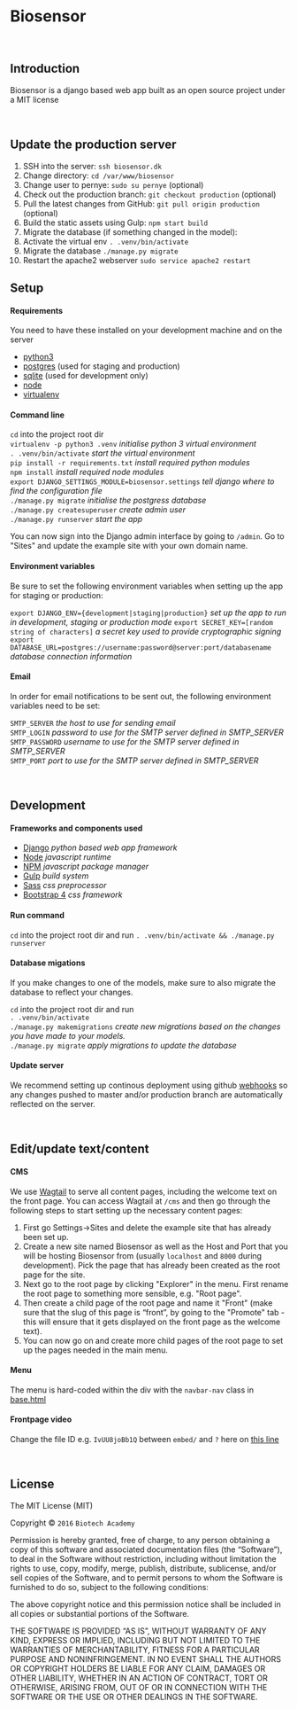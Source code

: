 # Biosensor

&nbsp;

## Introduction

Biosensor is a django based web app built as an open source project under a MIT license

&nbsp;

## Update the production server

1. SSH into the server: `ssh biosensor.dk`
2. Change directory: `cd /var/www/biosensor`
3. Change user to pernye: `sudo su pernye` (optional)
4. Check out the production branch: `git checkout production` (optional)
5. Pull the latest changes from GitHub: `git pull origin production` (optional)
6. Build the static assets using Gulp: `npm start build`
7. Migrate the database (if something changed in the model):
  1. Activate the virtual env `. .venv/bin/activate`
  2. Migrate the database `./manage.py migrate`
8. Restart the apache2 webserver `sudo service apache2 restart`


## Setup  

#### Requirements  
You need to have these installed on your development machine and on the server
- [python3](https://www.python.org)  
- [postgres](https://www.postgresql.org) (used for staging and production)
- [sqlite](https://www.sqlite.org/) (used for development only)
- [node](https://nodejs.org/)
- [virtualenv](https://virtualenv.pypa.io/en/stable/)

#### Command line

`cd` into the project root dir  
`virtualenv -p python3 .venv` *initialise python 3 virtual environment*  
`. .venv/bin/activate` *start the virtual environment*  
`pip install -r requirements.txt` *install required python modules*  
`npm install` *install required node modules*  
`export DJANGO_SETTINGS_MODULE=biosensor.settings` *tell django where to find the configuration file*  
`./manage.py migrate` *initialise the postgress database*  
`./manage.py createsuperuser` *create admin user*  
`./manage.py runserver` *start the app*  

You can now sign into the Django admin interface by going to `/admin`. Go to "Sites" and update the example site with your own domain name.

#### Environment variables

Be sure to set the following environment variables when setting up the app for staging or production:

`export DJANGO_ENV={development|staging|production}` *set up the app to run in development, staging or production mode*
`export SECRET_KEY=[random string of characters]` *a secret key used to provide cryptographic signing*  
`export DATABASE_URL=postgres://username:password@server:port/databasename` *database connection information*

#### Email

In order for email notifications to be sent out, the following environment variables need to be set:

`SMTP_SERVER` *the host to use for sending email*  
`SMTP_LOGIN` *password to use for the SMTP server defined in SMTP_SERVER*  
`SMTP_PASSWORD` *username to use for the SMTP server defined in SMTP_SERVER*  
`SMTP_PORT` *port to use for the SMTP server defined in SMTP_SERVER*  

&nbsp;

## Development

#### Frameworks and components used
- [Django](https://www.djangoproject.com) *python based web app framework*
- [Node](https://nodejs.org/) *javascript runtime*
- [NPM](https://www.npmjs.com) *javascript package manager*
- [Gulp](http://gulpjs.com) *build system*
- [Sass](http://sass-lang.com) *css preprocessor*
- [Bootstrap 4](http://v4-alpha.getbootstrap.com) *css framework*

#### Run command

`cd` into the project root dir and run
`. .venv/bin/activate && ./manage.py runserver`

#### Database migations

If you make changes to one of the models, make sure to also migrate the database to reflect your changes.

`cd` into the project root dir and run  
`. .venv/bin/activate`  
`./manage.py makemigrations` *create new migrations based on the changes you have made to your models.*  
`./manage.py migrate` *apply migrations to update the database*  

#### Update server

We recommend setting up continous deployment using github [webhooks](https://developer.github.com/webhooks/) so any changes pushed to master and/or production branch are automatically reflected on the server.

&nbsp;

## Edit/update text/content

#### CMS

We use [Wagtail](wagtail.io) to serve all content pages, including the welcome text on the front page. You can access Wagtail at `/cms` and then go through the following steps to start setting up the necessary content pages:

1. First go Settings->Sites and delete the example site that has already been set up.
2. Create a new site named Biosensor as well as the Host and Port that you will be hosting Biosensor from (usually `localhost` and `8000` during development). Pick the page that has already been created as the root page for the site.
3. Next go to the root page by clicking "Explorer" in the menu. First rename the root page to something more sensible, e.g. "Root page".
4. Then create a child page of the root page and name it "Front" (make sure that the slug of this page is “front”, by going to the  "Promote" tab - this will ensure that it gets displayed on the front page as the welcome text).
5. You can now go on and create more child pages of the root page to set up the pages needed in the main menu.

#### Menu

The menu is hard-coded within the div with the `navbar-nav` class in [base.html](https://github.com/Socialsquare/biosensor/blob/master/biosensor/templates/base.html)

#### Frontpage video

Change the file ID e.g. `IvUU8joBb1Q` between `embed/` and `?` here on [this line](https://github.com/Socialsquare/biosensor/blob/master/biosensor/templates/index.html#L16)

&nbsp;

## License

The MIT License (MIT)

Copyright © `2016` `Biotech Academy`

Permission is hereby granted, free of charge, to any person
obtaining a copy of this software and associated documentation
files (the “Software”), to deal in the Software without
restriction, including without limitation the rights to use,
copy, modify, merge, publish, distribute, sublicense, and/or sell
copies of the Software, and to permit persons to whom the
Software is furnished to do so, subject to the following
conditions:

The above copyright notice and this permission notice shall be
included in all copies or substantial portions of the Software.

THE SOFTWARE IS PROVIDED “AS IS”, WITHOUT WARRANTY OF ANY KIND,
EXPRESS OR IMPLIED, INCLUDING BUT NOT LIMITED TO THE WARRANTIES
OF MERCHANTABILITY, FITNESS FOR A PARTICULAR PURPOSE AND
NONINFRINGEMENT. IN NO EVENT SHALL THE AUTHORS OR COPYRIGHT
HOLDERS BE LIABLE FOR ANY CLAIM, DAMAGES OR OTHER LIABILITY,
WHETHER IN AN ACTION OF CONTRACT, TORT OR OTHERWISE, ARISING
FROM, OUT OF OR IN CONNECTION WITH THE SOFTWARE OR THE USE OR
OTHER DEALINGS IN THE SOFTWARE.
